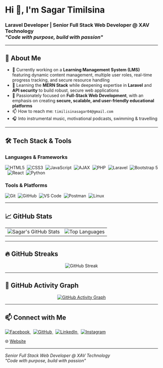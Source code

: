 <h1>Hi 👋, I'm <strong>Sagar Timilsina</strong></h1>

<h3>Laravel Developer | Senior Full Stack Web Developer @ XAV Technology<br>
<em>"Code with purpose, build with passion"</em><br>

<hr>

<h2>🚀 About Me</h2>
<ul>
  <li>🔭 Currently working on a <strong>Learning Management System (LMS)</strong> featuring dynamic content management, multiple user roles, real-time progress tracking, and secure resource handling</li>
  <li>🌱 Learning the <strong>MERN Stack</strong> while deepening expertise in <strong>Laravel</strong> and <strong>API security</strong> to build robust, secure web applications</li>
  <li>🧠 Passionately focused on <strong>Full-Stack Web Development</strong>, with an emphasis on creating <strong>secure, scalable, and user-friendly educational platforms</strong></li>
  <li>📫 How to reach me: <code>timilisinasagar04@gmail.com</code></li>
  <li>🎧 Into instrumental music, motivational podcasts, swimming & travelling</li>
</ul>

<hr>

<h2>🛠️ Tech Stack & Tools</h2>

<h3>Languages & Frameworks</h3>
<p>
  <img src="https://img.shields.io/badge/-HTML5-E34F26?style=flat-square&logo=html5&logoColor=white" alt="HTML5" />&nbsp;
  <img src="https://img.shields.io/badge/-CSS3-1572B6?style=flat-square&logo=css3" alt="CSS3" />&nbsp;
  <img src="https://img.shields.io/badge/-JavaScript-F7DF1E?style=flat-square&logo=javascript&logoColor=black" alt="JavaScript" />&nbsp;
  <img src="https://img.shields.io/badge/-AJAX-005A9C?style=flat-square&logo=ajax&logoColor=white" alt="AJAX" />&nbsp;
  <img src="https://img.shields.io/badge/-PHP-777BB4?style=flat-square&logo=php&logoColor=white" alt="PHP" />&nbsp;
  <img src="https://img.shields.io/badge/-Laravel-FF2D20?style=flat-square&logo=laravel&logoColor=white" alt="Laravel" />&nbsp;
  <img src="https://img.shields.io/badge/-Bootstrap%205-7952B3?style=flat-square&logo=bootstrap&logoColor=white" alt="Bootstrap 5" />&nbsp;
  <img src="https://img.shields.io/badge/-React-20232A?style=flat-square&logo=react" alt="React" />&nbsp;
  <img src="https://img.shields.io/badge/-Python-3776AB?style=flat-square&logo=python" alt="Python" />
</p>

<h3>Tools & Platforms</h3>
<p>
  <img src="https://img.shields.io/badge/-Git-F05032?style=flat-square&logo=git" alt="Git" />&nbsp;
  <img src="https://img.shields.io/badge/-GitHub-181717?style=flat-square&logo=github" alt="GitHub" />&nbsp;
  <img src="https://img.shields.io/badge/-VS%20Code-007ACC?style=flat-square&logo=visual-studio-code" alt="VS Code" />&nbsp;
  <img src="https://img.shields.io/badge/-Postman-FF6C37?style=flat-square&logo=postman" alt="Postman" />&nbsp;
  <img src="https://img.shields.io/badge/-Linux-FCC624?style=flat-square&logo=linux&logoColor=black" alt="Linux" />
</p>

<hr>

<h2>📈 GitHub Stats</h2>

<table>
  <tr>
    <td align="center">
      <img src="https://github-readme-stats.vercel.app/api?username=sagar-timilsina&show_icons=true&theme=react&count_private=true&hide_border=true&include_all_commits=true" alt="Sagar's GitHub Stats" />
    </td>
    <td align="center">
      <img src="https://github-readme-stats.vercel.app/api/top-langs/?username=sagar-timilsina&layout=compact&theme=react&hide_border=true" alt="Top Languages" />
    </td>
  </tr>
</table>

<hr>

<h2>🔥 GitHub Streaks</h2>
<p align="center">
  <img src="https://github-readme-streak-stats.herokuapp.com/?user=sagar-timilsina&theme=react&hide_border=true&fire=DD2727&ring=DD2727" alt="GitHub Streak" />
</p>

<hr>

<h2>📅 GitHub Activity Graph</h2>
<p align="center">
  <a href="https://github.com/sagar-timilsina">
    <img src="https://github-readme-activity-graph.vercel.app/graph?username=sagar-timilsina&bg_color=0d1117&color=00ffe1&line=00ffe1&point=ffffff&area=true&hide_border=true" alt="GitHub Activity Graph" />
  </a>
</p>

<hr>

<h2>📫 Connect with Me</h2>
<p>
  <a href="https://www.facebook.com/sagar.timilsina.923/" target="_blank">
    <img src="https://img.shields.io/badge/Facebook-1877F2?style=for-the-badge&logo=facebook&logoColor=white" alt="Facebook" />
  </a>
  &nbsp;
  <a href="https://github.com/sagar-timilsina" target="_blank">
    <img src="https://img.shields.io/badge/GitHub-100000?style=for-the-badge&logo=github&logoColor=white" alt="GitHub" />
  </a>
  &nbsp;
  <a href="https://www.linkedin.com/in/sagar-timilsina-bb0570234/" target="_blank">
    <img src="https://img.shields.io/badge/LinkedIn-0A66C2?style=for-the-badge&logo=linkedin&logoColor=white" alt="LinkedIn" />
  </a>
  &nbsp;
  <a href="https://www.instagram.com/thesagartimilsina/" target="_blank">
    <img src="https://img.shields.io/badge/Instagram-E4405F?style=for-the-badge&logo=instagram&logoColor=white" alt="Instagram" />
  </a>
</p>

<p>🌐 <a href="https://sagartimilsina.com.np" target="_blank">Website</a></p>

<hr>

<p><em>Senior Full Stack Web Developer @ XAV Technology<br>
"Code with purpose, build with passion"</em></p>
